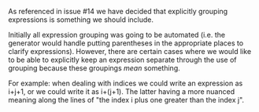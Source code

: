 As referenced in issue #14 we have decided that explicitly grouping expressions is something we should include.

Initially all expression grouping was going to be automated (i.e. the generator would handle putting parentheses in the appropriate places to clarify expressions). However, there are certain cases where we would like to be able to explicitly keep an expression separate through the use of grouping because these groupings *mean* something.

For example: when dealing with indices we could write an expression as i+j+1, or we could write it as i+(j+1). The latter having a more nuanced meaning along the lines of "the index i plus one greater than the index j".